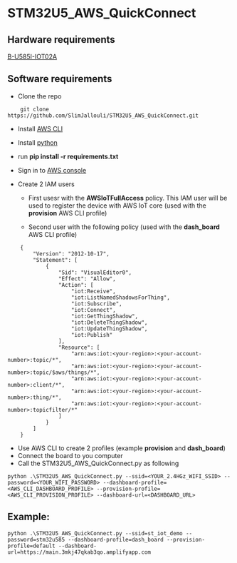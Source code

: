 # STM32U5_AWS_QuickConnect

## Hardware requirements
[B-U585I-IOT02A](https://estore.st.com/en/b-u585i-iot02a-cpn.html)

## Software requirements
* Clone the repo 
```
    git clone https://github.com/SlimJallouli/STM32U5_AWS_QuickConnect.git
```
* Install [AWS CLI](https://aws.amazon.com/cli/)
* Install [python](https://www.python.org/downloads/)
* run **pip install -r requirements.txt**

* Sign in to [AWS console](https://console.aws.amazon.com/console/home)
* Create 2 IAM users
    * First usesr with the **AWSIoTFullAccess** policy. This IAM user will be used to register the device with AWS IoT core (used with the **provision** AWS CLI profile)
    
    * Second user with the following policy (used with the **dash_board** AWS CLI profile)

```
    {
        "Version": "2012-10-17",
        "Statement": [
            {
                "Sid": "VisualEditor0",
                "Effect": "Allow",
                "Action": [
                    "iot:Receive",
                    "iot:ListNamedShadowsForThing",
                    "iot:Subscribe",
                    "iot:Connect",
                    "iot:GetThingShadow",
                    "iot:DeleteThingShadow",
                    "iot:UpdateThingShadow",
                    "iot:Publish"
                ],
                "Resource": [
                    "arn:aws:iot:<your-region>:<your-account-number>:topic/*",
                    "arn:aws:iot:<your-region>:<your-account-number>:topic/$aws/things/*",
                    "arn:aws:iot:<your-region>:<your-account-number>:client/*",
                    "arn:aws:iot:<your-region>:<your-account-number>:thing/*",
                    "arn:aws:iot:<your-region>:<your-account-number>:topicfilter/*"
                ]
            }
        ]
    }
```



* Use AWS CLI to create 2 profiles (example **provision** and **dash_board**)
* Connect the board to you computer
* Call the STM32U5_AWS_QuickConnect.py as following

```
python .\STM32U5_AWS_QuickConnect.py --ssid=<YOUR_2.4HGz_WIFI_SSID> --password=<YOUR_WIFI_PASSWORD> --dashboard-profile=<AWS_CLI_DASHBOARD_PROFILE> --provision-profile=<AWS_CLI_PROVISION_PROFILE> --dashboard-url=<DASHBOARD_URL>
```


## Example:
```
python .\STM32U5_AWS_QuickConnect.py --ssid=st_iot_demo --password=stm32u585 --dashboard-profile=dash_board --provision-profile=default --dashboard-url=https://main.3mkj47qkab3qo.amplifyapp.com
```
